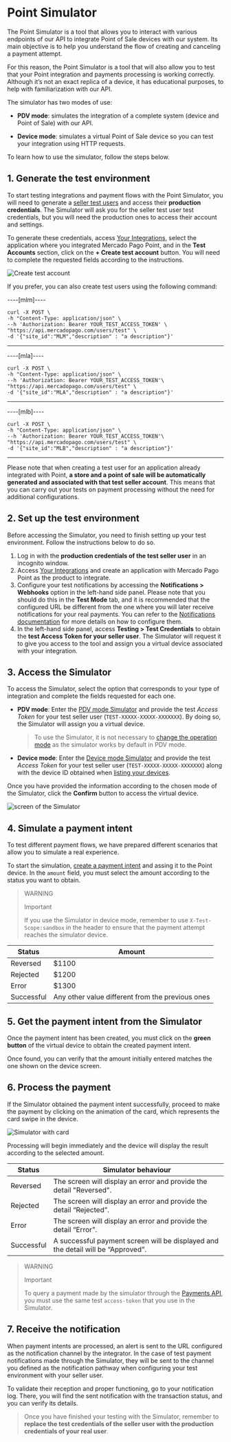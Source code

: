 # Point Simulator

The Point Simulator is a tool that allows you to interact with various endpoints of our API to integrate Point of Sale devices with our system. Its main objective is to help you understand the flow of creating and canceling a payment attempt.

For this reason, the Point Simulator is a tool that will also allow you to test that your Point integration and payments processing is working correctly. Although it’s not an exact replica of a device, it has educational purposes, to help with familiarization with our API.

The simulator has two modes of use:

* **PDV mode**: simulates the integration of a complete system (device and Point of Sale) with our API.

* **Device mode**: simulates a virtual Point of Sale device so you can test your integration using HTTP requests. 

To learn how to use the simulator, follow the steps below.

## 1. Generate the test environment

To start testing integrations and payment flows with the Point Simulator, you will need to generate a [seller test users](/developers/en/docs/mp-point/additional-content/your-integrations/test/accounts) and access their **production credentials**. The Simulator will ask you for the seller test user test credentials, but you will need the production ones to access their account and settings.

To generate these credentials, access [Your Integrations](https://www.mercadopago[FAKER][URL][DOMAIN]/developers/panel/), select the application where you integrated Mercado Pago Point, and in the **Test Accounts** section, click on the **+ Create test account** button. You will need to complete the requested fields according to the instructions.

![Create test account](/images/woocomerce/test-create-account-es.gif)


If you prefer, you can also create test users using the following command:

----[mlm]----
``` curl
curl -X POST \
-h "Content-Type: application/json" \
--h 'Authorization: Bearer YOUR_TEST_ACCESS_TOKEN' \
"https://api.mercadopago.com/users/test" \
-d '{"site_id":"MLM","description" : "a description"}'
```
------------

----[mla]----
``` curl
curl -X POST \
-h "Content-Type: application/json" \
--h 'Authorization: Bearer YOUR_TEST_ACCESS_TOKEN'\
"https://api.mercadopago.com/users/test" \
-d '{"site_id":"MLA","description" : "a description"}'
```
------------

----[mlb]----
``` curl
curl -X POST \
-h "Content-Type: application/json" \
--h 'Authorization: Bearer YOUR_TEST_ACCESS_TOKEN'\
"https://api.mercadopago.com/users/test" \
-d '{"site_id":"MLB","description" : "a description"}'
```
------------

Please note that when creating a test user for an application already integrated with Point, **a store and a point of sale will be automatically generated and associated with that test seller account**. This means that you can carry out your tests on payment processing without the need for additional configurations. 


## 2. Set up the test environment 

Before accessing the Simulator, you need to finish setting up your test environment. Follow the instructions below to do so.
 1. Log in with the **production credentials of the test seller user** in an incognito window. 
 2. Access [Your Integrations](https://www.mercadopago[FAKER][URL][DOMAIN]/developers/panel/) and create an application with Mercado Pago Point as the product to integrate. 
 3. Configure your test notifications by accessing the **Notifications > Webhooks** option in the left-hand side panel. Please note that you should do this in the **Test Mode** tab, and it is recommended that the configured URL be different from the one where you will later receive notifications for your real payments. You can refer to the [Notifications documentation](/developers/en/docs/mp-point/additional-content/your-integrations/notifications/webhooks) for more details on how to configure them. 
 4. In the left-hand side panel, access **Testing > Test Credentials** to obtain the **test Access Token for your seller user**. The Simulator will request it to give you access to the tool and assign you a virtual device associated with your integration.


## 3. Access the Simulator 

To access the Simulator, select the option that corresponds to your type of integration and complete the fields requested for each one. 

* **PDV mode**: Enter the [PDV mode Simulator](https://api.mercadopago.com/point/integrator-simulator/sandbox/?ignoreapidoc=true) and provide the test _Access Token_ for your test seller user (`TEST-XXXXX-XXXXX-XXXXXXX`). By doing so, the Simulator will assign you a virtual device.
 
    > To use the Simulator, it is not necessary to [change the operation mode](/developers/en/reference/integrations_api/_point_integration-api_devices_device-id/patch) as the simulator works by default in PDV mode.

* **Device mode**: Enter the [Device mode Simulator](https://api.mercadopago.com/point/integrator-simulator/sandbox/device?ignoreapidoc=true) and provide the test _Access Token_ for your test seller user (`TEST-XXXXX-XXXXX-XXXXXXX`) along with the device ID obtained when [listing your devices](/developers/en/docs/mp-point/integration-configuration/integrate-with-pdv/payment-processing).

Once you have provided the information according to the chosen mode of the Simulator, click the **Confirm** button to access the virtual device.

![screen of the Simulator](/images/point-api/point-simulator-device.png)

## 4. Simulate a payment intent

To test different payment flows, we have prepared different scenarios that allow you to simulate a real experience. 

To start the simulation, [create a payment intent](/developers/en/reference/integrations_api/_point_integration-api_devices_deviceid_payment-intents/post) and assing it to the Point device. In the `amount` field, you must select the amount according to the status you want to obtain.

> WARNING
>
> Important
>
> If you use the Simulator in device mode, remember to use `X-Test-Scope:sandbox` in the header to ensure that the payment attempt reaches the simulator device.

| Status | Amount |
|---|---|
| Reversed | $1100 |
| Rejected | $1200 |
| Error | $1300 |
| Successful | Any other value different from the previous ones |


## 5. Get the payment intent from the Simulator

Once the payment intent has been created, you must click on the **green button** of the virtual device to obtain the created payment intent. 

Once found, you can verify that the amount initially entered matches the one shown on the device screen.

## 6. Process the payment

If the Simulator obtained the payment intent successfully, proceed to make the payment by clicking on the animation of the card, which represents the card swipe in the device. 

![Simulator with card](/images/point-api/point-simulator-card.png)

Processing will begin immediately and the device will display the result according to the selected amount.

| Status | Simulator behaviour |
|---|---|
| Reversed | The screen will display an error and provide the detail "Reversed". |
| Rejected | The screen will display an error and provide the detail “Rejected”. |
| Error | The screen will display an error and provide the detail “Error”. |
| Successful | A successful payment screen will be displayed and the detail will be “Approved”. |

> WARNING
>
> Important
>
> To query a payment made by the simulator through the [Payments API](/developers/en/reference/payments/_payments_id/get), you must use the same test `access-token` that you use in the Simulator.


## 7. Receive the notification

When payment intents are processed, an alert is sent to the URL configured as the notification channel by the integrator. In the case of test payment notifications made through the Simulator, they will be sent to the channel you defined as the notification pathway when configuring your test environment with your seller user. 

To validate their reception and proper functioning, go to your notification log. There, you will find the sent notification with the transaction status, and you can verify its details.

> Once you have finished your testing with the Simulator, remember to **replace the test credentials of the seller user with the production credentials of your real user**.
